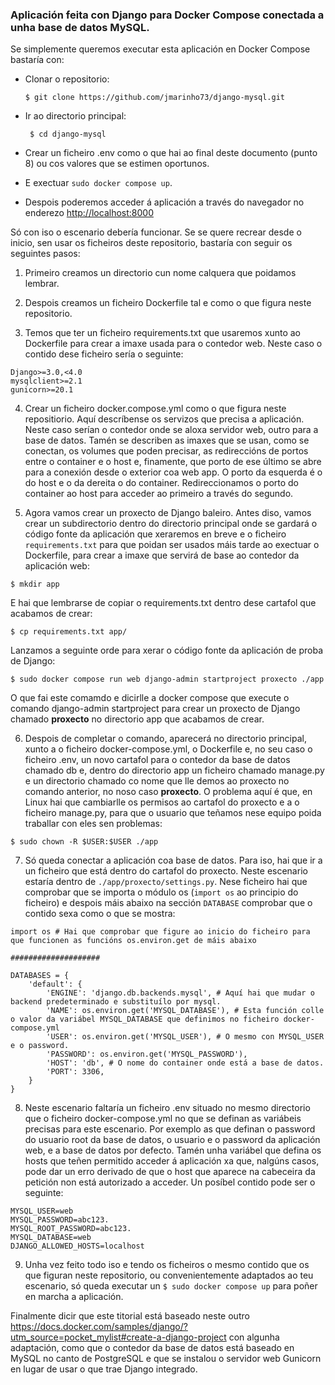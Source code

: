 ### Aplicación feita con Django para Docker Compose conectada a unha base de datos MySQL.

Se simplemente queremos executar esta aplicación en Docker Compose bastaría con:

* Clonar o repositorio:

  `$ git clone https://github.com/jmarinho73/django-mysql.git`

* Ir ao directorio principal:

  ` $ cd django-mysql`

* Crear un ficheiro .env como o que hai ao final deste documento (punto 8) ou cos valores que se estimen oportunos. 

* E exectuar `sudo docker compose up`.

* Despois poderemos acceder á aplicación a través do navegador no enderezo <http://localhost:8000> 

Só con iso o escenario debería funcionar. Se se quere recrear desde o inicio, sen usar os ficheiros deste repositorio, bastaría con seguir os seguintes pasos:

1. Primeiro creamos un directorio cun nome calquera que poidamos lembrar.

2. Despois creamos un ficheiro Dockerfile tal e como o que figura neste repositorio.

3. Temos que ter un ficheiro requirements.txt que usaremos xunto ao Dockerfile para crear a imaxe usada para o contedor web. Neste caso o contido dese ficheiro sería o seguinte:

  ```
  Django>=3.0,<4.0
  mysqlclient>=2.1
  gunicorn>=20.1
  ```

4. Crear un ficheiro docker.compose.yml como o que figura neste repositiorio. Aquí descríbense os servizos que precisa a aplicación. Neste caso serían o contedor onde se aloxa servidor web, outro para a base de datos. Tamén se describen as imaxes que se usan, como se conectan, os volumes que poden precisar, as redireccións de portos entre o container e o host e, finamente, que porto de ese último se abre para a conexión desde o exterior coa web app. O porto da esquerda é o do host e o da dereita o do container. Redireccionamos o porto do container ao host para acceder ao primeiro a través do segundo.

5. Agora vamos crear un proxecto de Django baleiro. Antes diso, vamos crear un subdirectorio dentro do directorio principal onde se gardará o código fonte da aplicación que xeraremos en breve e o ficheiro `requirements.txt` para que poidan ser usados máis tarde ao exectuar o Dockerfile, para crear a imaxe que servirá de base ao contedor da aplicación web:

  ```
  $ mkdir app
  ```

  E hai que lembrarse de copiar o requirements.txt dentro dese cartafol que acabamos de crear:

  ```
  $ cp requirements.txt app/
  ```
  Lanzamos a seguinte orde para xerar o código fonte da aplicación de proba de Django:

  ```
  $ sudo docker compose run web django-admin startproject proxecto ./app
  ```

  O que fai este comamdo e dicirlle a docker compose que execute o comando django-admin startproject para crear un proxecto de Django chamado **proxecto** no directorio app que acabamos de crear.

6. Despois de completar o comando, aparecerá no directorio principal, xunto a o ficheiro docker-compose.yml, o Dockerfile e, no seu caso o ficheiro .env, un novo cartafol para o contedor da base de datos chamado db e, dentro do directorio app un ficheiro chamado manage.py e un directorio chamado co nome que lle demos ao proxecto no comando anterior, no noso caso **proxecto**.
O problema aquí é que, en Linux hai que cambiarlle os permisos ao cartafol do proxecto e a o ficheiro manage.py, para que o usuario que teñamos nese equipo poida traballar con eles sen problemas:

```
$ sudo chown -R $USER:$USER ./app
```

7. Só queda conectar a aplicación coa base de datos. Para iso, hai que ir a un ficheiro que está dentro do cartafol do proxecto. Neste escenario estaría dentro de `./app/proxecto/settings.py`. Nese ficheiro hai que comprobar que se importa o módulo os (`import os` ao principio do ficheiro) e despois máis abaixo na sección `DATABASE` comprobar que o contido sexa como o que se mostra:

```
import os # Hai que comprobar que figure ao inicio do ficheiro para que funcionen as funcións os.environ.get de máis abaixo

####################

DATABASES = {
    'default': {
        'ENGINE': 'django.db.backends.mysql', # Aquí hai que mudar o backend predeterminado e substituílo por mysql.
        'NAME': os.environ.get('MYSQL_DATABASE'), # Esta función colle o valor da variábel MYSQL_DATABASE que definimos no ficheiro docker-compose.yml
        'USER': os.environ.get('MYSQL_USER'), # O mesmo con MYSQL_USER e o password.
        'PASSWORD': os.environ.get('MYSQL_PASSWORD'),
        'HOST': 'db', # O nome do container onde está a base de datos.
        'PORT': 3306,
    }
} 
```

8. Neste escenario faltaría un ficheiro .env situado no mesmo directorio que o ficheiro docker-compose.yml no que se definan as variábeis precisas para este escenario. Por exemplo as que definan o password do usuario root da base de datos, o usuario e o password da aplicación web, e a base de datos por defecto. Tamén unha variábel que defina os hosts que teñen permitido acceder á aplicación xa que, nalgúns casos, pode dar un erro derivado de que o host que aparece na cabeceira da petición non está autorizado a acceder. Un posíbel contido pode ser o seguinte:

```
MYSQL_USER=web
MYSQL_PASSWORD=abc123.
MYSQL_ROOT_PASSWORD=abc123.
MYSQL_DATABASE=web
DJANGO_ALLOWED_HOSTS=localhost
```
 
9. Unha vez feito todo iso e tendo os ficheiros o mesmo contido que os que figuran neste repositorio, ou convenientemente adaptados ao teu escenario, só queda executar un `$ sudo docker compose up` para poñer en marcha a aplicación.

Finalmente dicir que este titorial está baseado neste outro <https://docs.docker.com/samples/django/?utm_source=pocket_mylist#create-a-django-project> con algunha adaptación, como que o contedor da base de datos está baseado en MySQL no canto de PostgreSQL e que se instalou o servidor web Gunicorn en lugar de usar o que trae Django integrado.
